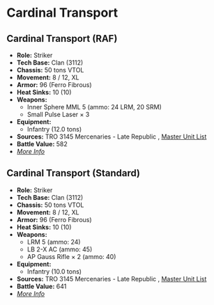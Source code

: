 # Cardinal Transport 

## Cardinal Transport (RAF) 

- **Role:** Striker 
- **Tech Base:** Clan (3112) 
- **Chassis:** 50 tons VTOL 
- **Movement:** 8 / 12, XL 
- **Armor:** 96 (Ferro Fibrous) 
- **Heat Sinks:** 10 (10) 
- **Weapons:** 
  - Inner Sphere MML 5 (ammo: 24 LRM, 20 SRM) 
  - Small Pulse Laser × 3 
- **Equipment:** 
  - Infantry (12.0 tons) 
- **Sources:** TRO 3145 Mercenaries - Late Republic , [Master Unit List](http://masterunitlist.info/Unit/Details/6543) 
- **Battle Value:** 582 
- [*More Info*](cardinal_transport/cardinal_transport_raf.md) 

## Cardinal Transport (Standard) 

- **Role:** Striker 
- **Tech Base:** Clan (3112) 
- **Chassis:** 50 tons VTOL 
- **Movement:** 8 / 12, XL 
- **Armor:** 96 (Ferro Fibrous) 
- **Heat Sinks:** 10 (10) 
- **Weapons:** 
  - LRM 5 (ammo: 24) 
  - LB 2-X AC (ammo: 45) 
  - AP Gauss Rifle × 2 (ammo: 40) 
- **Equipment:** 
  - Infantry (10.0 tons) 
- **Sources:** TRO 3145 Mercenaries - Late Republic , [Master Unit List](http://masterunitlist.info/Unit/Details/6542) 
- **Battle Value:** 641 
- [*More Info*](cardinal_transport/cardinal_transport_standard.md) 

